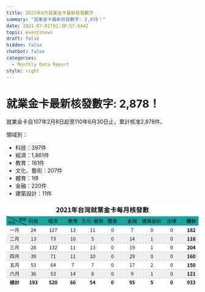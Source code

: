 ```yaml
---
title: 2021年6月就業金卡最新核發數字
summary: "就業金卡最新核發數字: 2,878！"
date: 2021-07-01T01:30:57.644Z
topic: eventsnews
draft: false
hidden: false
chatbot: false
categories:
  - Monthly Data Report
style: right
---
```

# 就業金卡最新核發數字: 2,878！

就業金卡自107年2月8日起至110年6月30日止，累計核准2,878件。 

領域別：

* 科技：397件
* 經濟：1,861件
* 教育：181件
* 文化、藝術：207件
* 體育：1件
* 金融：220件
* 建築設計：11件

![2021年台灣就業金卡每月核發數-六月](/cms-uploads/2021年台灣就業金卡每月核發數-6中.jpg "2021年台灣就業金卡每月核發數-六月")